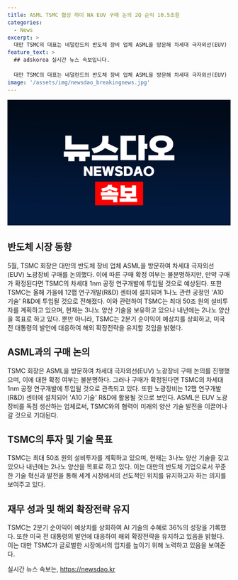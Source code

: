 ```yaml
---
title: ASML TSMC 협상 하이 NA EUV 구매 논의 2Q 순익 10.5조원
categories:
  - News
excerpt: >
  대만 TSMC의 대표는 네덜란드의 반도체 장비 업체 ASML을 방문해 차세대 극자외선(EUV) 노광장비 구매를 논의했다. 구매 확정은 불분명하나, 장비 도입 시 1나노 공정 연구개발에 투자될 것으로 전해졌다. 미국 전 대통령 트럼프의 발언에 대한 회장의 입장은 우리 확장전략 변함 없다는 것이다. TSMC는 2분기 순이익이 예상치를 상회한 것으로 알려져 있다.
feature_text: >
  ## adskorea 실시간 뉴스 속보입니다.

  대만 TSMC의 대표는 네덜란드의 반도체 장비 업체 ASML을 방문해 차세대 극자외선(EUV) 노광장비 구매를 논의했다. 구매 확정은 불분명하나, 장비 도입 시 1나노 공정 연구개발에 투자될 것으로 전해졌다. 미국 전 대통령 트럼프의 발언에 대한 회장의 입장은 우리 확장전략 변함 없다는 것이다. TSMC는 2분기 순이익이 예상치를 상회한 것으로 알려져 있다.
image: '/assets/img/newsdao_breakingnews.jpg'
---
```


<p><img src="/assets/img/newsdao_breakingnews.jpg" alt="adskorea 속보" /></p>

<h2 data-ke-size="size26">반도체 시장 동향</h2>

<p data-ke-size="size16">5월, TSMC 회장은 대만의 반도체 장비 업체 ASML을 방문하여 차세대 극자외선(EUV) 노광장비 구매를 논의했다. 이에 따른 구매 확정 여부는 불분명하지만, 만약 구매가 확정된다면 TSMC의 차세대 1nm 공정 연구개발에 투입될 것으로 예상된다. 또한 TSMC는 올해 가을에 12팹 연구개발(R&D) 센터에 설치되며 1나노 관련 공정인 'A10 기술' R&D에 투입될 것으로 전해졌다. 이와 관련하여 TSMC는 최대 50조 원의 설비투자를 계획하고 있으며, 현재는 3나노 양산 기술을 보유하고 있으나 내년에는 2나노 양산을 목표로 하고 있다. 뿐만 아니라, TSMC는 2분기 순이익이 예상치를 상회하고, 미국 전 대통령의 발언에 대응하여 해외 확장전략을 유지할 것임을 밝혔다.</p>

<h2 data-ke-size="size26">ASML과의 구매 논의</h2>

<p data-ke-size="size16">TSMC 회장은 ASML을 방문하여 차세대 극자외선(EUV) 노광장비 구매 논의를 진행했으며, 이에 대한 확정 여부는 불분명하다. 그러나 구매가 확정된다면 TSMC의 차세대 1nm 공정 연구개발에 투입될 것으로 관측되고 있다. 또한 노광장비는 12팹 연구개발(R&D) 센터에 설치되어 'A10 기술' R&D에 활용될 것으로 보인다. ASML은 EUV 노광장비를 독점 생산하는 업체로써, TSMC와의 협력이 미래의 양산 기술 발전을 이끌어나갈 것으로 기대된다.</p>

<h2 data-ke-size="size26">TSMC의 투자 및 기술 목표</h2>

<p data-ke-size="size16">TSMC는 최대 50조 원의 설비투자를 계획하고 있으며, 현재는 3나노 양산 기술을 갖고 있으나 내년에는 2나노 양산을 목표로 하고 있다. 이는 대만의 반도체 기업으로서 꾸준한 기술 혁신과 발전을 통해 세계 시장에서의 선도적인 위치를 유지하고자 하는 의지를 보여주고 있다.</p>

<h2 data-ke-size="size26">재무 성과 및 해외 확장전략 유지</h2>

<p data-ke-size="size16">TSMC는 2분기 순이익이 예상치를 상회하여 AI 기술의 수혜로 36%의 성장을 기록했다. 또한 미국 전 대통령의 발언에 대응하여 해외 확장전략을 유지하고 있음을 밝혔다. 이는 대만 TSMC가 글로벌한 시장에서의 입지를 높이기 위해 노력하고 있음을 보여준다.</p>
실시간 뉴스 속보는, <a href="https://newsdao.kr" rel="dofollow">https://newsdao.kr</a>


